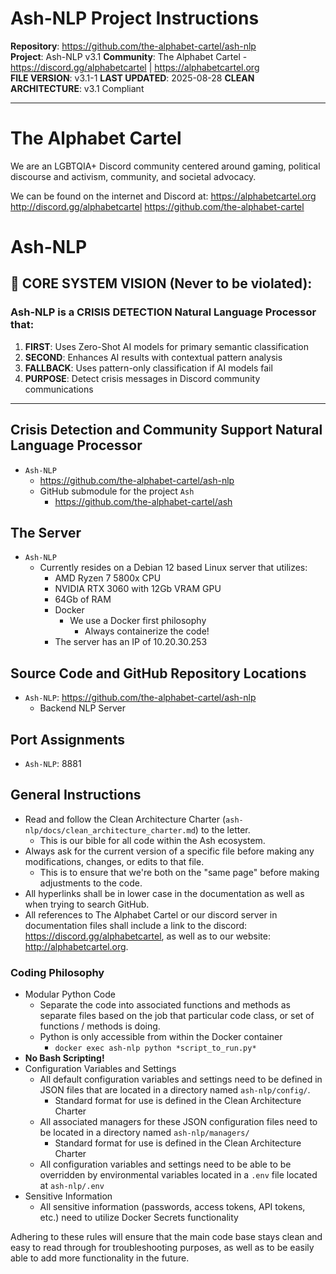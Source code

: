 <!-- ash-nlp/docs/project_instructions.md -->
<!--
Project Instructions for Ash-NLP Service
FILE VERSION: v3.1-1
LAST MODIFIED: 2025-08-28
CLEAN ARCHITECTURE: v3.1 Compliant
-->
# Ash-NLP Project Instructions

**Repository**: https://github.com/the-alphabet-cartel/ash-nlp  
**Project**: Ash-NLP v3.1
**Community**: The Alphabet Cartel - https://discord.gg/alphabetcartel | https://alphabetcartel.org  
**FILE VERSION**: v3.1-1
**LAST UPDATED**: 2025-08-28
**CLEAN ARCHITECTURE**: v3.1 Compliant  

---

# The Alphabet Cartel
We are an LGBTQIA+ Discord community centered around gaming, political discourse and activism, community, and societal advocacy.

We can be found on the internet and Discord at:
https://alphabetcartel.org
http://discord.gg/alphabetcartel
https://github.com/the-alphabet-cartel

# Ash-NLP

## 🎯 CORE SYSTEM VISION (Never to be violated):

### **Ash-NLP is a CRISIS DETECTION Natural Language Processor that**:
1. **FIRST**: Uses Zero-Shot AI models for primary semantic classification
2. **SECOND**: Enhances AI results with contextual pattern analysis
3. **FALLBACK**: Uses pattern-only classification if AI models fail
4. **PURPOSE**: Detect crisis messages in Discord community communications

---

## Crisis Detection and Community Support Natural Language Processor
- `Ash-NLP`
  - https://github.com/the-alphabet-cartel/ash-nlp
  - GitHub submodule for the project `Ash`
    - https://github.com/the-alphabet-cartel/ash

## The Server
- `Ash-NLP`
  - Currently resides on a Debian 12 based Linux server that utilizes:
    - AMD Ryzen 7 5800x CPU
    - NVIDIA RTX 3060 with 12Gb VRAM GPU
    - 64Gb of RAM
    - Docker
      - We use a Docker first philosophy
        - Always containerize the code!
    - The server has an IP of 10.20.30.253

## Source Code and GitHub Repository Locations
- `Ash-NLP`: https://github.com/the-alphabet-cartel/ash-nlp
  - Backend NLP Server

## Port Assignments
- `Ash-NLP`: 8881

## General Instructions
- Read and follow the Clean Architecture Charter (`ash-nlp/docs/clean_architecture_charter.md`) to the letter.
  - This is our bible for all code within the Ash ecosystem.
- Always ask for the current version of a specific file before making any modifications, changes, or edits to that file.
  - This is to ensure that we're both on the "same page" before making adjustments to the code.
- All hyperlinks shall be in lower case in the documentation as well as when trying to search GitHub.
- All references to The Alphabet Cartel or our discord server in documentation files shall include a link to the discord: https://discord.gg/alphabetcartel, as well as to our website: http://alphabetcartel.org.

### Coding Philosophy
- Modular Python Code
  - Separate the code into associated functions and methods as separate files based on the job that particular code class, or set of functions / methods is doing.
  - Python is only accessible from within the Docker container
    - `docker exec ash-nlp python *script_to_run.py*`
- **No Bash Scripting!**
- Configuration Variables and Settings
  - All default configuration variables and settings need to be defined in JSON files that are located in a directory named  `ash-nlp/config/`.
    - Standard format for use is defined in the Clean Architecture Charter
  - All associated managers for these JSON configuration files need to be located in a directory named `ash-nlp/managers/`
    - Standard format for use is defined in the Clean Architecture Charter
  - All configuration variables and settings need to be able to be overridden by environmental variables located in a `.env` file located at `ash-nlp/.env`
- Sensitive Information
  - All sensitive information (passwords, access tokens, API tokens, etc.) need to utilize Docker Secrets functionality

Adhering to these rules will ensure that the main code base stays clean and easy to read through for troubleshooting purposes, as well as to be easily able to add more functionality in the future.
